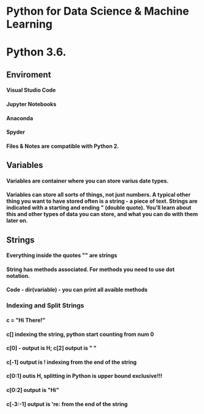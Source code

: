 # Python for Data Science & Machine Learning 
# Python 3.6. 

## Enviroment  

#### Visual Studio Code
#### Jupyter Notebooks 
#### Anaconda 
#### Spyder
#### Files & Notes are compatible with Python 2.


## Variables 
#### Variables are container where you can store varius date types. 
#### Variables can store all sorts of things, not just numbers. A typical other thing you want to have stored often is a string - a piece of text. Strings are indicated with a starting and ending " (double quote). You’ll learn about this and other types of data you can store, and what you can do with them later on.


## Strings
#### Everything inside the quotes "" are strings
#### String has methods associated. For methods you need to use dot notation.
#### Code - dir(variable) -  you can print all avaible methods

### Indexing and Split Strings
#### c = "Hi There!"
#### c[] indexing the string, python start counting from num 0
#### c[0] - output is H; c[2] output is " " 
#### c[-1] output is ! indexing from the end of the string
#### c[0:1] outis H, splitting in Python is upper bound exclusive!!!
#### c[0:2] output is "Hi" 
#### c[-3:-1] output is 're: from the end of the string
